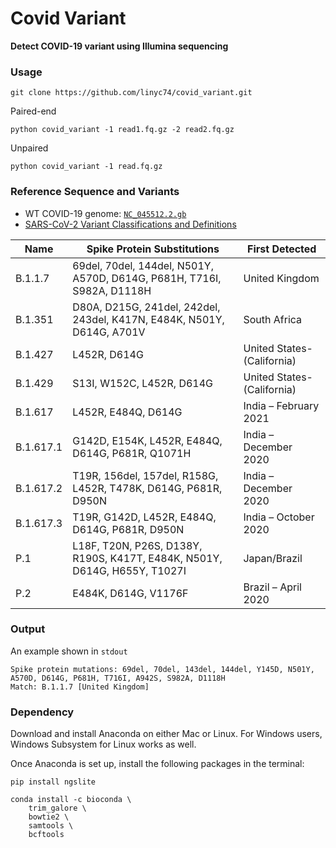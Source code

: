 # Covid Variant

**Detect COVID-19 variant using Illumina sequencing**

### Usage

    git clone https://github.com/linyc74/covid_variant.git

Paired-end

    python covid_variant -1 read1.fq.gz -2 read2.fq.gz

Unpaired

    python covid_variant -1 read.fq.gz

### Reference Sequence and Variants

- WT COVID-19 genome: [`NC_045512.2.gb`](https://www.ncbi.nlm.nih.gov/nuccore/1798174254)
- [SARS-CoV-2 Variant Classifications and Definitions](https://www.cdc.gov/coronavirus/2019-ncov/variants/variant-info.html)

|Name     |Spike Protein Substitutions                                              |First Detected            |
|---------|-------------------------------------------------------------------------|--------------------------|
|B.1.1.7  |69del, 70del, 144del, N501Y, A570D, D614G, P681H, T716I, S982A, D1118H   |United Kingdom            |
|B.1.351  |D80A, D215G, 241del, 242del, 243del, K417N, E484K, N501Y, D614G, A701V   |South Africa              |
|B.1.427  |L452R, D614G                                                             |United States-(California)|
|B.1.429  |S13I, W152C, L452R, D614G                                                |United States-(California)|
|B.1.617  |L452R, E484Q, D614G                                                      |India – February 2021     |
|B.1.617.1|G142D, E154K, L452R, E484Q, D614G, P681R, Q1071H                         |India – December 2020     |
|B.1.617.2|T19R, 156del, 157del, R158G, L452R, T478K, D614G, P681R, D950N           |India – December 2020     |
|B.1.617.3|T19R, G142D, L452R, E484Q, D614G, P681R, D950N                           |India – October 2020      |
|P.1      |L18F, T20N, P26S, D138Y, R190S, K417T, E484K, N501Y, D614G, H655Y, T1027I|Japan/Brazil              |
|P.2      |E484K, D614G, V1176F                                                     |Brazil – April 2020       |

### Output

An example shown in `stdout`

    Spike protein mutations: 69del, 70del, 143del, 144del, Y145D, N501Y, A570D, D614G, P681H, T716I, A942S, S982A, D1118H
    Match: B.1.1.7 [United Kingdom]

### Dependency

Download and install Anaconda on either Mac or Linux. For Windows users, Windows Subsystem for Linux works as well.

Once Anaconda is set up, install the following packages in the terminal:

    pip install ngslite

    conda install -c bioconda \
        trim_galore \
        bowtie2 \
        samtools \
        bcftools
